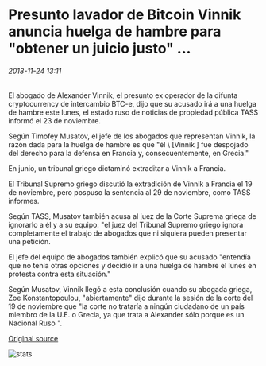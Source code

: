 # Presunto lavador de Bitcoin Vinnik anuncia huelga de hambre para "obtener un juicio justo" ...

###### 2018-11-24 13:11

El abogado de Alexander Vinnik, el presunto ex operador de la difunta cryptocurrency de intercambio BTC-e, dijo que su acusado irá a una huelga de hambre este lunes, el estado ruso de noticias de propiedad pública TASS informó el 23 de noviembre.

Según Timofey Musatov, el jefe de los abogados que representan Vinnik, la razón dada para la huelga de hambre es que "él \ [Vinnik \] fue despojado del derecho para la defensa en Francia y, consecuentemente, en Grecia."

En junio, un tribunal griego dictaminó extraditar a Vinnik a Francia.

El Tribunal Supremo griego discutió la extradición de Vinnik a Francia el 19 de noviembre, pero pospuso la sentencia al 29 de noviembre, como TASS informes.

Según TASS, Musatov también acusa al juez de la Corte Suprema griega de ignorarlo a él y a su equipo: "el juez del Tribunal Supremo griego ignora completamente el trabajo de abogados que ni siquiera pueden presentar una petición.

El jefe del equipo de abogados también explicó que su acusado "entendía que no tenía otras opciones y decidió ir a una huelga de hambre el lunes en protesta contra esta situación."

Según Musatov, Vinnik llegó a esta conclusión cuando su abogada griega, Zoe Konstantopoulou, "abiertamente" dijo durante la sesión de la corte del 19 de noviembre que "la corte no trataría a ningún ciudadano de un país miembro de la U.E. o Grecia, ya que trata a Alexander sólo porque es un Nacional Ruso ".

[Original source](https://cointelegraph.com/news/alleged-bitcoin-launderer-vinnik-announces-hunger-strike-to-get-a-fair-trial)

![stats](https://c.statcounter.com/11760860/0/a89fa40b/1/ "stats")